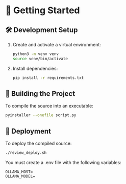 # 🚀 Getting Started

## 🛠️ Development Setup

1. Create and activate a virtual environment:
   ```bash
   python3 -m venv venv
   source venv/bin/activate
   ```

2. Install dependencies:
   ```bash
   pip install -r requirements.txt
   ```

## 🔨 Building the Project

To compile the source into an executable:

```bash
pyinstaller --onefile script.py
```

## 🚀 Deployment

To deploy the compiled source:

```bash
./review_deploy.sh
```

You must create a .env file with the following variables:

```
OLLAMA_HOST=
OLLAMA_MODEL=       
```